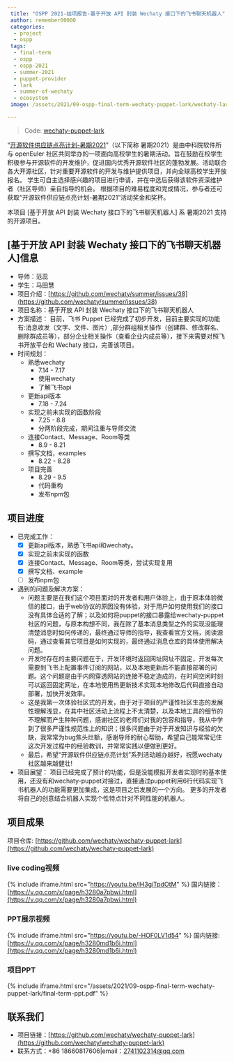 ```yaml
---
 title: "OSPP 2021-结项报告-基于开放 API 封装 Wechaty 接口下的飞书聊天机器人"
 author: remember00000
 categories:
  - project
  - ospp
 tags:
  - final-term
  - ospp
  - ospp-2021
  - summer-2021
  - puppet-provider
  - lark
  - summer-of-wechaty
  - ecosystem
 image: /assets/2021/09-ospp-final-term-wechaty-puppet-lark/wechaty-lark.webp

---
```


> Code: [wechaty-puppet-lark](https://github.com/wechaty/wechaty-puppet-lark)

“[开源软件供应链点亮计划-暑期2021](https://summer.iscas.ac.cn)”（以下简称 暑期2021）是由中科院软件所与 openEuler 社区共同举办的一项面向高校学生的暑期活动。旨在鼓励在校学生积极参与开源软件的开发维护，促进国内优秀开源软件社区的蓬勃发展。活动联合各大开源社区，针对重要开源软件的开发与维护提供项目，并向全球高校学生开放报名。 学生可自主选择感兴趣的项目进行申请，并在中选后获得该软件资深维护者（社区导师）亲自指导的机会。 根据项目的难易程度和完成情况，参与者还可获取“开源软件供应链点亮计划-暑期2021”活动奖金和奖杯。

本项目 [基于开放 API 封装 Wechaty 接口下的飞书聊天机器人] 系 暑期2021 支持的开源项目。

## [基于开放 API 封装 Wechaty 接口下的飞书聊天机器人]信息

- 导师：范蕊  
- 学生：马田慧  
- 项目介绍：[https://github.com/wechaty/summer/issues/38](https://github.com/wechaty/summer/issues/38)  
- 项目名称：基于开放 API 封装 Wechaty 接口下的飞书聊天机器人  
- 方案描述：
目前，飞书 Puppet 已经完成了初步开发，目前主要实现的功能有:消息收发（文字、文件、图片）,部分群组相关操作（创建群、修改群名、删除群成员等），部分企业相关操作（查看企业内成员等），接下来需要对照飞书开放平台和 Wechaty 接口，完善该项目。  
- 时间规划：
  - 熟悉wechaty
    - 7.14 - 7.17
    - 使用wechaty
    - 了解飞书api
  - 更新api版本
    - 7.18 - 7.24
  - 实现之前未实现的函数阶段
    - 7.25 - 8.8
    - 分两阶段完成，期间注重与导师交流
  - 连接Contact、Message、Room等类
    - 8.9 - 8.21
  - 撰写文档，examples
    - 8.22 - 8.28
  - 项目完善
    - 8.29 - 9.5
    - 代码重构
    - 发布npm包  

## 项目进度

- 已完成工作：
  - [x] 更新api版本，熟悉飞书api和wechaty。
  - [x] 实现之前未实现的函数
  - [x] 连接Contact、Message、Room等类，尝试实现复用
  - [x] 撰写文档、example
  - [ ] 发布npm包
- 遇到的问题及解决方案：
  - 问题主要是在我们这个项目面对的开发者和用户体验上，由于原本体验微信的接口，由于web协议的原因没有体验，对于用户如何使用我们的接口没有具体合适的了解；以及如何将puppet的接口暴露给wechaty-puppet社区的问题，与原本构想不同，我在除了基本消息类型之外的实现没能理清楚消息时如何传递的，最终通过导师的指导，我查看官方文档，阅读源码，通过查看其它项目是如何实现的，最终通过消息仓库的具体使用解决问题。
  - 开发时存在的主要问题在于，开发环境时返回网址网址不固定，开发每次需要到飞书上配置事件订阅的网站，以及本地更新后不能直接部署的问题。这个问题是由于内网穿透网站的连接不稳定造成的，在时间空闲时刻可以返回固定网址，在本地使用热更新技术实现本地修改后代码直接自动部署，加快开发效率。
  - 这是我第一次体验社区式的开发，由于对于项目的严谨性社区生态的发展性理解浅显，在其中社区活动上流程上不太清楚，以及本地工具的细节的不理解而产生种种问题，感谢社区的老师们对我的包容和指导，我从中学到了很多严谨性规范性上的知识；很多问题由于对于开发知识与经验的欠缺，我常常为bug焦头烂额，感谢导师的耐心帮助，希望自己能常常记住这次开发过程中的经验教训，并常常实践以便做到更好。
  - 最后，希望“开源软件供应链点亮计划”系列活动越办越好，祝愿wechaty社区越来越健壮!
- 项目展望：
  项目已经完成了预计的功能，但是没能模拟开发者实现时的基本使用，还没有和wechaty-puppet对接过，直接通过puppet利用6行代码实现飞书机器人的功能需要更加集成，这是项目之后发展的一个方向。
  更多的开发者将自己的创意结合机器人实现个性特点针对不同性能的机器人。

## 项目成果

项目仓库: [https://github.com/wechaty/wechaty-puppet-lark](https://github.com/wechaty/wechaty-puppet-lark)  

### live coding视频

{% include iframe.html src="https://youtu.be/lH3giTpdOtM" %}
国内链接：[https://v.qq.com/x/page/h3280a7pbwi.html](https://v.qq.com/x/page/h3280a7pbwi.html)

### PPT展示视频

{% include iframe.html src="https://youtu.be/-HOF0LV1d54" %}
国内链接: [https://v.qq.com/x/page/h3280md1b6i.html](https://v.qq.com/x/page/h3280md1b6i.html)

### 项目PPT

{% include iframe.html src="/assets/2021/09-ospp-final-term-wechaty-puppet-lark/final-term-ppt.pdf" %}

## 联系我们

- 项目链接：[https://github.com/wechaty/wechaty-puppet-lark](https://github.com/wechaty/wechaty-puppet-lark)  
- 联系方式：+86 18660817606|email：2741102314@qq.com
